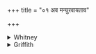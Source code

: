 +++
title = "०१ अव मन्युरवायताव"

+++

<details><summary>Whitney</summary>

### Translation
1. Down (*áva*) \[be\] the fury, down the drawn \[arrow\], down the two  
mind-yoked arms. O demolisher (*parāśará*), do thou vex (*ard*) away the  
vehemence (*śúṣma*) of them; then get us wealth.

### Notes
One can hardly help emending *manyús* in **a** to *dhánus* 'bow.' For  
*ā́yatā* used pregnantly of an arrow ready to be launched, cf. vi. 38. 4  
and xi. 2. 1 and vi. 66. 2. The combined idea of crushing and removing  
in *parāśara* cannot be briefly rendered; the comm. regards it as an  
epithet of Indra. For *adhā nas* in **e**, Ppp- reads better *arvāñcam*,  
as antithesis to *parāñcam;* the comm. has *atha* instead of *adha*.
</details>

<details><summary>Griffith</summary>

The angry spirit hath relaxed: loose are the arms that act with mind. Do thou, destroyer, overcome and drive these foemen's might away, and then bring opulence to us.
</details>
